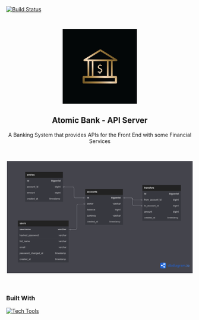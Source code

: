 <!-- CI Badge -->
<a href="https://github.com/caard0s0/atomic-bank/actions/workflows/ci.yml">
    <img src="https://github.com/caard0s0/atomic-bank/actions/workflows/ci.yml/badge.svg?branch=main" alt="Build Status">
</a>

&nbsp;

<div align="center">
    <img width="200" src="./.github/imgs/bank-icon.jpg" alt="Bank Icon" />
    <h2>Atomic Bank - API Server</h2>
    <p>A Banking System that provides APIs for the Front End with some Financial Services</p>
</div>

&nbsp;

<div align="center">
    <img width="500" src="./.github/imgs/atomic-bank-db-diagram.png" alt="Atomic Bank DB Diagram" />
</div>

&nbsp;

<h3>
    Built With
</h3>

[![Tech Tools](https://skillicons.dev/icons?i=go,postgres,docker,githubactions)](https://skillicons.dev)